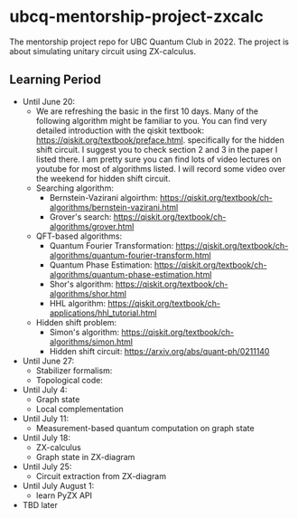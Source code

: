 # ubcq-mentorship-project-zxcalc
The mentorship project repo for UBC Quantum Club in 2022. The project is about simulating unitary circuit using ZX-calculus.

## Learning Period
- Until June 20:
  - We are refreshing the basic in the first 10 days. Many of the following algorithm might be familiar to you. You can find very detailed introduction with the qiskit textbook: https://qiskit.org/textbook/preface.html. specifically for the hidden shift circuit. I suggest you to check section 2 and 3 in the paper I listed there. I am pretty sure you can find lots of video lectures on youtube for most of algorithms listed. I will record some video over the weekend for hidden shift circuit.
  - Searching algorithm:
    - Bernstein-Vazirani algoirthm: https://qiskit.org/textbook/ch-algorithms/bernstein-vazirani.html
    - Grover's search: https://qiskit.org/textbook/ch-algorithms/grover.html
  - QFT-based algorithms:
    - Quantum Fourier Transformation: https://qiskit.org/textbook/ch-algorithms/quantum-fourier-transform.html
    - Quantum Phase Estimation: https://qiskit.org/textbook/ch-algorithms/quantum-phase-estimation.html
    - Shor's algorithm: https://qiskit.org/textbook/ch-algorithms/shor.html
    - HHL algorithm: https://qiskit.org/textbook/ch-applications/hhl_tutorial.html
  - Hidden shift problem:
    - Simon's algorithm: https://qiskit.org/textbook/ch-algorithms/simon.html
    - Hidden shift circuit: https://arxiv.org/abs/quant-ph/0211140
- Until June 27:
  - Stabilizer formalism: 
  - Topological code: 
- Until July 4:
  - Graph state
  - Local complementation
- Until July 11:
  - Measurement-based quantum computation on graph state
- Until July 18:
  - ZX-calculus
  - Graph state in ZX-diagram
- Until July 25:
  - Circuit extraction from ZX-diagram
- Until July August 1:
  - learn PyZX API
- TBD later
